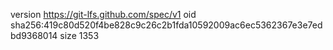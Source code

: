 version https://git-lfs.github.com/spec/v1
oid sha256:419c80d520f4be828c9c26c2b1fda10592009ac6ec5362367e3e7edbd9368014
size 1353
